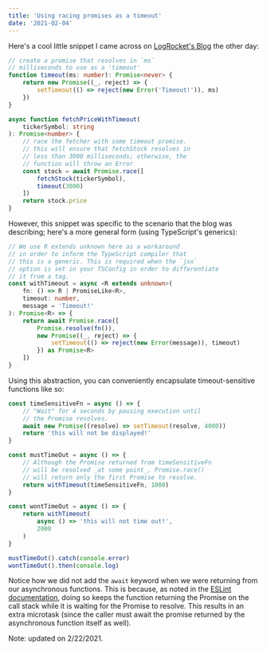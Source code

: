 ```yaml
---
title: 'Using racing promises as a timeout'
date: '2021-02-04'
---
```


Here's a cool little snippet I came across on [LogRocket's Blog](https://blog.logrocket.com/when-to-use-never-and-unknown-in-typescript-5e4d6c5799ad/) the other day:

```typescript
// create a promise that resolves in `ms`
// milliseconds to use as a 'timeout'
function timeout(ms: number): Promise<never> {
	return new Promise((_, reject) => {
		setTimeout(() => reject(new Error('Timeout!')), ms)
	})
}

async function fetchPriceWithTimeout(
	tickerSymbol: string
): Promise<number> {
	// race the fetcher with some timeout promise.
	// this will ensure that fetchStock resolves in
	// less than 3000 milliseconds; otherwise, the
	// function will throw an Error
	const stock = await Promise.race([
		fetchStock(tickerSymbol),
		timeout(3000)
	])
	return stock.price
}
```

However, this snippet was specific to the scenario that the blog was describing; here's a more general form (using TypeScript's generics):

```typescript
// We use R extends unknown here as a workaround
// in order to inform the TypeScript compiler that
// this is a generic. This is required when the `jsx`
// option is set in your TSConfig in order to differentiate
// it from a tag.
const withTimeout = async <R extends unknown>(
	fn: () => R | PromiseLike<R>,
	timeout: number,
	message = 'Timeout!'
): Promise<R> => {
	return await Promise.race([
		Promise.resolve(fn()),
		new Promise((_, reject) => {
			setTimeout(() => reject(new Error(message)), timeout)
		}) as Promise<R>
	])
}
```

Using this abstraction, you can conveniently encapsulate timeout-sensitive functions like so:

```typescript
const timeSensitiveFn = async () => {
	// "Wait" for 4 seconds by pausing execution until
	// the Promise resolves.
	await new Promise((resolve) => setTimeout(resolve, 4000))
	return 'this will not be displayed!'
}

const mustTimeOut = async () => {
	// Although the Promise returned from timeSensitiveFn
	// will be resolved _at some point_, Promise.race()
	// will return only the first Promise to resolve.
	return withTimeout(timeSensitiveFn, 1000)
}

const wontTimeOut = async () => {
	return withTimeout(
		async () => 'this will not time out!',
		2000
	)
}

mustTimeOut().catch(console.error)
wontTimeOut().then(console.log)
```

Notice how we did not add the `await` keyword when we were returning from our asynchronous functions. This is because, as noted in the [ESLint documentation](https://eslint.org/docs/rules/no-return-await), doing so keeps the function returning the Promise on the call stack while it is waiting for the Promise to resolve. This results in an extra microtask (since the caller must await the promise returned by the asynchronous function itself as well).

Note: updated on 2/22/2021.
